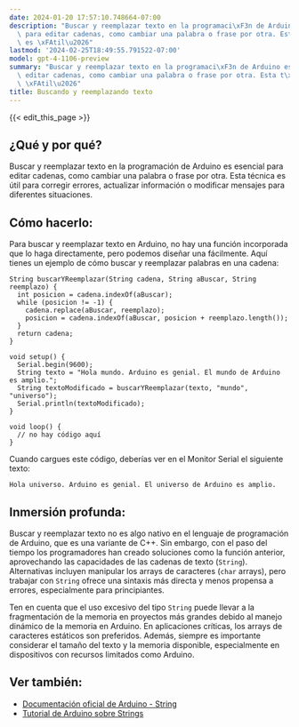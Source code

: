 ```yaml
---
date: 2024-01-20 17:57:10.748664-07:00
description: "Buscar y reemplazar texto en la programaci\xF3n de Arduino es esencial\
  \ para editar cadenas, como cambiar una palabra o frase por otra. Esta t\xE9cnica\
  \ es \xFAtil\u2026"
lastmod: '2024-02-25T18:49:55.791522-07:00'
model: gpt-4-1106-preview
summary: "Buscar y reemplazar texto en la programaci\xF3n de Arduino es esencial para\
  \ editar cadenas, como cambiar una palabra o frase por otra. Esta t\xE9cnica es\
  \ \xFAtil\u2026"
title: Buscando y reemplazando texto
---
```


{{< edit_this_page >}}

## ¿Qué y por qué?

Buscar y reemplazar texto en la programación de Arduino es esencial para editar cadenas, como cambiar una palabra o frase por otra. Esta técnica es útil para corregir errores, actualizar información o modificar mensajes para diferentes situaciones.

## Cómo hacerlo:

Para buscar y reemplazar texto en Arduino, no hay una función incorporada que lo haga directamente, pero podemos diseñar una fácilmente. Aquí tienes un ejemplo de cómo buscar y reemplazar palabras en una cadena:

```Arduino
String buscarYReemplazar(String cadena, String aBuscar, String reemplazo) {
  int posicion = cadena.indexOf(aBuscar);
  while (posicion != -1) {
    cadena.replace(aBuscar, reemplazo);
    posicion = cadena.indexOf(aBuscar, posicion + reemplazo.length());
  }
  return cadena;
}

void setup() {
  Serial.begin(9600);
  String texto = "Hola mundo. Arduino es genial. El mundo de Arduino es amplio.";
  String textoModificado = buscarYReemplazar(texto, "mundo", "universo");
  Serial.println(textoModificado);
}

void loop() {
  // no hay código aquí
}
```

Cuando cargues este código, deberías ver en el Monitor Serial el siguiente texto:

`Hola universo. Arduino es genial. El universo de Arduino es amplio.`

## Inmersión profunda:

Buscar y reemplazar texto no es algo nativo en el lenguaje de programación de Arduino, que es una variante de C++. Sin embargo, con el paso del tiempo los programadores han creado soluciones como la función anterior, aprovechando las capacidades de las cadenas de texto (`String`). Alternativas incluyen manipular los arrays de caracteres (`char` arrays), pero trabajar con `String` ofrece una sintaxis más directa y menos propensa a errores, especialmente para principiantes.

Ten en cuenta que el uso excesivo del tipo `String` puede llevar a la fragmentación de la memoria en proyectos más grandes debido al manejo dinámico de la memoria en Arduino. En aplicaciones críticas, los arrays de caracteres estáticos son preferidos. Además, siempre es importante considerar el tamaño del texto y la memoria disponible, especialmente en dispositivos con recursos limitados como Arduino.

## Ver también:

- [Documentación oficial de Arduino - String](https://www.arduino.cc/reference/en/language/variables/data-types/string/)
- [Tutorial de Arduino sobre Strings](https://www.arduino.cc/en/Tutorial/BuiltInExamples/StringAdditionOperator)

